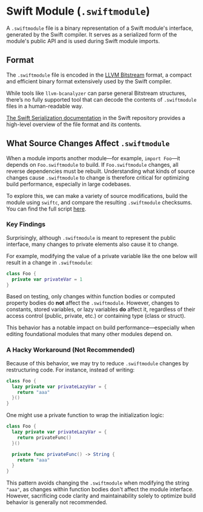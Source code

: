 # Swift Module (`.swiftmodule`)

A `.swiftmodule` file is a binary representation of a Swift module's interface, generated by the Swift compiler. It serves as a serialized form of the module's public API and is used during Swift module imports.

## Format

The `.swiftmodule` file is encoded in the [LLVM Bitstream](https://llvm.org/docs/BitCodeFormat.html) format, a compact and efficient binary format extensively used by the Swift compiler.

While tools like `llvm-bcanalyzer` can parse general Bitstream structures, there’s no fully supported tool that can decode the contents of `.swiftmodule` files in a human-readable way.

[The Swift Serialization documentation](https://github.com/swiftlang/swift/blob/main/docs/Serialization.md) in the Swift repository provides a high-level overview of the file format and its contents.

## What Source Changes Affect `.swiftmodule`

When a module imports another module—for example, `import Foo`—it depends on `Foo.swiftmodule` to build. If `Foo.swiftmodule` changes, all reverse dependencies must be rebuilt. Understanding what kinds of source changes cause `.swiftmodule` to change is therefore critical for optimizing build performance, especially in large codebases.

To explore this, we can make a variety of source modifications, build the module using `swiftc`, and compare the resulting `.swiftmodule` checksums. You can find the full script [here](../building/swift_module/swiftmodule_changes.sh).

### Key Findings

Surprisingly, although `.swiftmodule` is meant to represent the public interface, many changes to private elements also cause it to change.

For example, modifying the value of a private variable like the one below will result in a change in `.swiftmodule`:
```swift
class Foo {
  private var privateVar = 1
}
```

Based on testing, only changes within function bodies or computed property bodies do **not** affect the `.swiftmodule`. However, changes to constants, stored variables, or lazy variables **do** affect it, regardless of their access control (public, private, etc.) or containing type (class or struct).

This behavior has a notable impact on build performance—especially when editing foundational modules that many other modules depend on.

### A Hacky Workaround (Not Recommended)

Because of this behavior, we may try to reduce `.swiftmodule` changes by restructuring code. For instance, instead of writing:
```swift
class Foo {
  lazy private var privateLazyVar = {
    return "aaa"
  }()
}
```

One might use a private function to wrap the initialization logic:
```swift
class Foo {
  lazy private var privateLazyVar = {
    return privateFunc()
  }()

  private func privateFunc() -> String {
    return "aaa"
  }
}
```

This pattern avoids changing the `.swiftmodule` when modifying the string `"aaa"`, as changes within function bodies don't affect the module interface. However, sacrificing code clarity and maintainability solely to optimize build behavior is generally not recommended.
